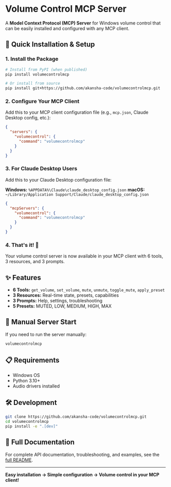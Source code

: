 # Volume Control MCP Server

A **Model Context Protocol (MCP) Server** for Windows volume control that can be easily installed and configured with any MCP client.

## 🚀 Quick Installation & Setup

### 1. Install the Package

```bash
# Install from PyPI (when published)
pip install volumecontrolmcp

# Or install from source
pip install git+https://github.com/akansha-code/volumecontrolmcp.git
```

### 2. Configure Your MCP Client

Add this to your MCP client configuration file (e.g., `mcp.json`, Claude Desktop config, etc.):

```json
{
  "servers": {
    "volumecontrol": {
      "command": "volumecontrolmcp"
    }
  }
}
```

### 3. For Claude Desktop Users

Add this to your Claude Desktop configuration file:

**Windows:** `%APPDATA%\Claude\claude_desktop_config.json`
**macOS:** `~/Library/Application Support/Claude/claude_desktop_config.json`

```json
{
  "mcpServers": {
    "volumecontrol": {
      "command": "volumecontrolmcp"
    }
  }
}
```

### 4. That's it! 🎉

Your volume control server is now available in your MCP client with 6 tools, 3 resources, and 3 prompts.

## ✨ Features

- **6 Tools:** `get_volume`, `set_volume`, `mute`, `unmute`, `toggle_mute`, `apply_preset`
- **3 Resources:** Real-time state, presets, capabilities
- **3 Prompts:** Help, settings, troubleshooting
- **5 Presets:** MUTED, LOW, MEDIUM, HIGH, MAX

## 🔧 Manual Server Start

If you need to run the server manually:

```bash
volumecontrolmcp
```

## 📋 Requirements

- Windows OS
- Python 3.10+
- Audio drivers installed

## 🛠️ Development

```bash
git clone https://github.com/akansha-code/volumecontrolmcp.git
cd volumecontrolmcp
pip install -e ".[dev]"
```

## 📖 Full Documentation

For complete API documentation, troubleshooting, and examples, see the [full README](https://github.com/akansha-code/volumecontrolmcp#readme).

---

**Easy installation → Simple configuration → Volume control in your MCP client!**
